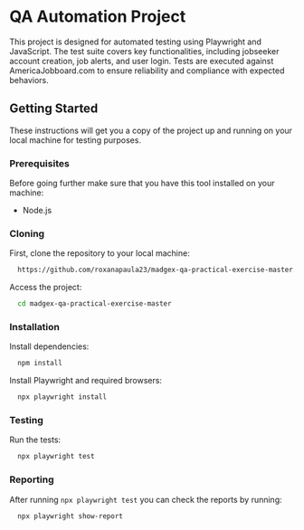 # QA Automation Project

This project is designed for automated testing using Playwright and JavaScript. The test suite covers key functionalities, including jobseeker account creation, job alerts, and user login. Tests are executed against AmericaJobboard.com to ensure reliability and compliance with expected behaviors.

## Getting Started

These instructions will get you a copy of the project up and running on your local machine for testing purposes.

### Prerequisites
Before going further make sure that you have this tool installed on your machine:
    
- Node.js

### Cloning

First, clone the repository to your local machine:
```sh
  https://github.com/roxanapaula23/madgex-qa-practical-exercise-master.git
```
Access the project:
```sh
  cd madgex-qa-practical-exercise-master
```

### Installation

Install dependencies:
```sh
  npm install
```

Install Playwright and required browsers:
```sh
  npx playwright install
```

### Testing

Run the tests:
```sh
  npx playwright test
```

### Reporting
After running `npx playwright test` you can check the reports by running: 
```sh
  npx playwright show-report
```

